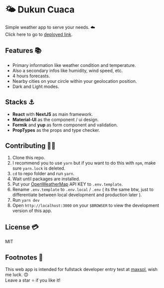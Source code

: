 # 🌤️ Dukun Cuaca

  Simple weather app to serve your needs. ☁️  
  Click here to go to [deployed link](https://duca.vercel.app/).

## Features 📚

  - Primary information like weather condition and temperature. 
  - Also a secondary infos like humidity, wind speed, etc.
  - 4 hours forecasts.
  - Nearby cities on your circle within your geolocation position.
  - Dark and Light modes.

## Stacks ⚓

  - **React** with **NextJS** as main framework.
  - **Material-UI** as the component / ui design.
  - **Formik** and **yup** as form component and validation.
  - **PropTypes** as the props and type checker.

## Contributing 🤜🤛

  1. Clone this repo.
  2. I recommend you to use `yarn` but if you want to do this with `npm`, make
     sure `yarn.lock` is deleted.
  3. `cd` to repo folder and run `yarn`.
  4. Wait until packages are installed.
  5. Put your [OpenWeatherMap](https://openweathermap.org/api) API KEY to
     `.env.template`.
  6. Rename `.env.template` to `.env.local` / `.env` ( its the same btw, just to
     differentiate between local development and production later ).
  7. Run `yarn dev`
  8. Open `http://localhost:3000` on your `$BROWSER` to view the development
     version of this app.

## License 💳

  MIT

## Footnotes 👣

  This web app is intended for fullstack developer entry test at
  [maxsol](https://maxsol.id), wish me luck. 😊  
  Leave a star ⭐ if you like it!

